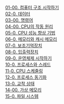 [01-00. 컴퓨터 구조 시작하기](<01. 컴퓨터 구조 시작하기/01-00. 컴퓨터 구조 시작하기.md>)\
[02-0. 데이터](<02. 데이터/02-00. 데이터.md>)\
[03-00. 명령어](<03. 명령어/03-00. 명령어.md>)\
[04-00. CPU의 작동 원리](<04. CPU의 작동 원리/04-00. CPU의 작동 원리.md>)\
[05-0. CPU 성능 향상 기법](05.%20CPU%20성능%20향상%20기법/05-0.%20CPU%20성능%20향상%20기법.md)  
[06-0. 메모리와 캐시 메모리](06.%20메모리와%20캐시%20메모리/06-0.%20메모리와%20캐시%20메모리.md)  
[07-0. 보조기억장치](07.%20보조기억장치/07-0.%20보조기억장치.md)  
[08-0. 입출력장치](08.%20입출력장치/08-0.%20입출력장치.md)  
[09-0. 운영체제 시작하기](09.%20운영체제%20시작하기/09-0.%20운영체제%20시작하기.md)  
[10-0. 프로세스와 스레드](10.%20프로세스와%20스레드/10-0.%20프로세스와%20스레드.md)  
[11-0. CPU 스케줄링](11.%20CPU%20스케줄링/11-0.%20CPU%20스케줄링.md)  
[12-0. 프로세스 동기화](12.%20프로세스%20동기화/12-0.%20프로세스%20동기화.md)  
[13-0. 교착 상태](13.%20교착%20상태/13-0.%20교착%20상태.md)  
[14-00. 가상 메모리](14-00.%20가상%20메모리.md)  
[15-0. 파일 시스템](15.%20파일%20시스템/15-0.%20파일%20시스템.md)